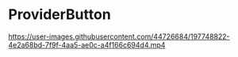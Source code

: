 # ProviderButton


https://user-images.githubusercontent.com/44726684/197748822-4e2a68bd-7f9f-4aa5-ae0c-a4f166c694d4.mp4

